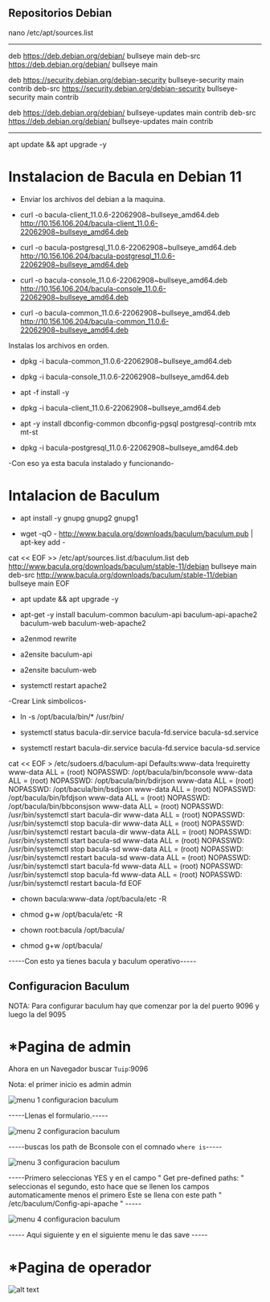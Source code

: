 ## Repositorios Debian

nano /etc/apt/sources.list

--------------

deb https://deb.debian.org/debian/ bullseye main
deb-src https://deb.debian.org/debian/ bullseye main

deb https://security.debian.org/debian-security bullseye-security main contrib
deb-src https://security.debian.org/debian-security bullseye-security main contrib

deb https://deb.debian.org/debian/ bullseye-updates main contrib
deb-src https://deb.debian.org/debian/ bullseye-updates main contrib

-----------

apt update && apt upgrade -y

# Instalacion de Bacula en Debian 11


* Enviar los archivos del debian a la maquina.

  
-  curl -o bacula-client_11.0.6-22062908~bullseye_amd64.deb http://10.156.106.204/bacula-client_11.0.6-22062908~bullseye_amd64.deb

-  curl -o bacula-postgresql_11.0.6-22062908~bullseye_amd64.deb http://10.156.106.204/bacula-postgresql_11.0.6-22062908~bullseye_amd64.deb

-  curl -o bacula-console_11.0.6-22062908~bullseye_amd64.deb http://10.156.106.204/bacula-console_11.0.6-22062908~bullseye_amd64.deb

-  curl -o bacula-common_11.0.6-22062908~bullseye_amd64.deb http://10.156.106.204/bacula-common_11.0.6-22062908~bullseye_amd64.deb


Instalas los archivos en orden. 


-  dpkg -i bacula-common_11.0.6-22062908~bullseye_amd64.deb

-  dpkg -i bacula-console_11.0.6-22062908~bullseye_amd64.deb

-  apt -f install -y

-  dpkg -i bacula-client_11.0.6-22062908~bullseye_amd64.deb

-  apt -y install dbconfig-common dbconfig-pgsql postgresql-contrib mtx mt-st

-  dpkg -i bacula-postgresql_11.0.6-22062908~bullseye_amd64.deb



-Con eso ya esta bacula instalado y funcionando-


# Intalacion de Baculum


-  apt install -y gnupg gnupg2 gnupg1

-  wget -qO - http://www.bacula.org/downloads/baculum/baculum.pub | apt-key add -


cat << EOF >> /etc/apt/sources.list.d/baculum.list
deb http://www.bacula.org/downloads/baculum/stable-11/debian bullseye main
deb-src http://www.bacula.org/downloads/baculum/stable-11/debian bullseye main
EOF


-  apt update && apt upgrade -y

-  apt-get -y install baculum-common baculum-api baculum-api-apache2 baculum-web baculum-web-apache2

-  a2enmod rewrite

-  a2ensite baculum-api

-  a2ensite baculum-web

-  systemctl restart apache2


-Crear Link simbolicos-


-  ln -s /opt/bacula/bin/* /usr/bin/

-  systemctl status bacula-dir.service bacula-fd.service bacula-sd.service

-  systemctl restart bacula-dir.service bacula-fd.service bacula-sd.service


cat << EOF > /etc/sudoers.d/baculum-api
Defaults:www-data !requiretty
www-data ALL = (root) NOPASSWD: /opt/bacula/bin/bconsole
www-data ALL = (root) NOPASSWD: /opt/bacula/bin/bdirjson
www-data ALL = (root) NOPASSWD: /opt/bacula/bin/bsdjson
www-data ALL = (root) NOPASSWD: /opt/bacula/bin/bfdjson
www-data ALL = (root) NOPASSWD: /opt/bacula/bin/bbconsjson
www-data ALL = (root) NOPASSWD: /usr/bin/systemctl start bacula-dir
www-data ALL = (root) NOPASSWD: /usr/bin/systemctl stop bacula-dir
www-data ALL = (root) NOPASSWD: /usr/bin/systemctl restart bacula-dir
www-data ALL = (root) NOPASSWD: /usr/bin/systemctl start bacula-sd
www-data ALL = (root) NOPASSWD: /usr/bin/systemctl stop bacula-sd
www-data ALL = (root) NOPASSWD: /usr/bin/systemctl restart bacula-sd
www-data ALL = (root) NOPASSWD: /usr/bin/systemctl start bacula-fd
www-data ALL = (root) NOPASSWD: /usr/bin/systemctl stop bacula-fd
www-data ALL = (root) NOPASSWD: /usr/bin/systemctl restart bacula-fd
EOF

-  chown bacula:www-data /opt/bacula/etc -R

-  chmod g+w /opt/bacula/etc -R

-  chown root:bacula /opt/bacula/

-  chmod g+w /opt/bacula/


-----Con esto ya tienes bacula y baculum operativo-----


## Configuracion Baculum


NOTA: Para configurar baculum hay que comenzar por la del puerto 9096 y luego la del 9095

# *Pagina de admin 

Ahora en un Navegador buscar `Tuip`:9096  


Nota: el primer inicio es admin admin

![menu 1 configuracion baculum](./images/image.png)

-----Llenas el formulario.-----


![menu 2 configuracion baculum](./images/image-1.png)


-----buscas los path de Bconsole con el comnado `where is`-----

![menu 3 configuracion baculum](./images/image-3.png)


-----Primero seleccionas YES y en el campo " Get pre-defined paths: " seleccionas el segundo, esto hace que se llenen los campos automaticamente menos el primero Este se llena con  este path " /etc/baculum/Config-api-apache " -----

![menu 4 configuracion baculum](./images/image-4.png)

----- Aqui siguiente y en el siguiente menu le das save -----

# *Pagina de operador
![alt text](./images/image-5.png)
